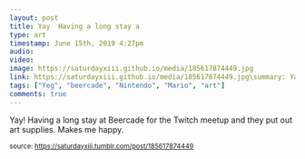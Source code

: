 ```yaml
---
layout: post
title: Yay  Having a long stay a
type: art
timestamp: June 15th, 2019 4:27pm
audio: 
video: 
image: https://saturdayxiii.github.io/media/185617874449.jpg
link: https://saturdayxiii.github.io/media/185617874449.jpg\summary: Yay!Having a long stay at Beercade for the Twitch meetup and they put out art supplies.Makes me happy.
tags: ["Yeg", "beercade", "Nintendo", "Mario", "art"]
comments: true
---
```


Yay!  Having a long stay at Beercade for the Twitch meetup and they put out art supplies.  Makes me happy.
 
  
<small>source: https://saturdayxiii.tumblr.com/post/185617874449</small>